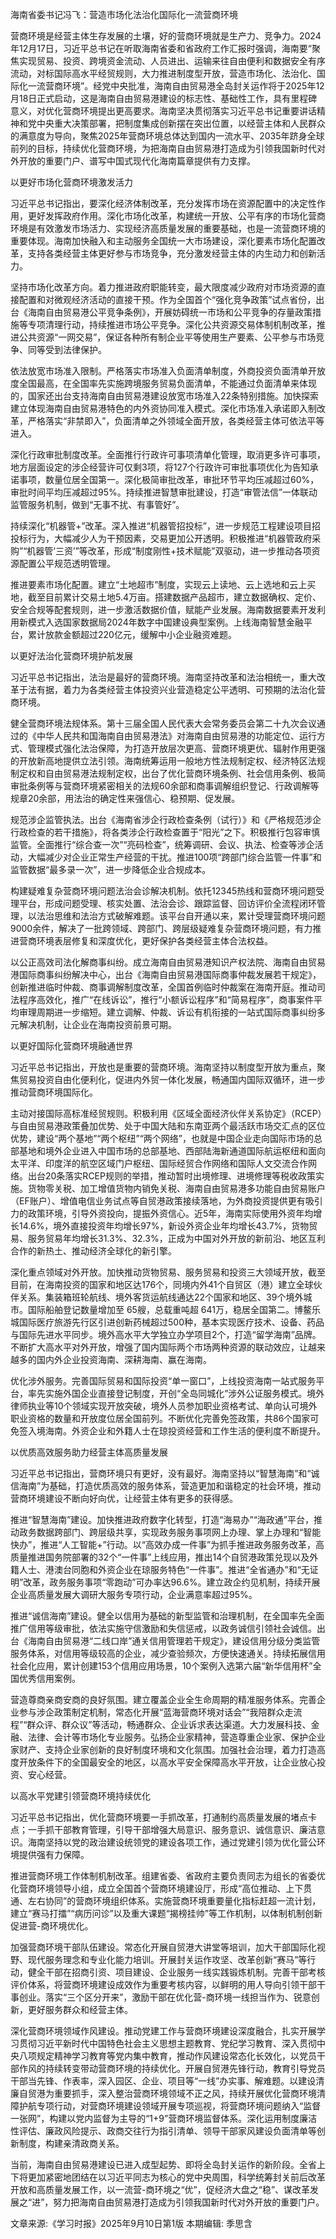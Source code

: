 海南省委书记冯飞：营造市场化法治化国际化一流营商环境

营商环境是经营主体生存发展的土壤，好的营商环境就是生产力、竞争力。2024年12月17日，习近平总书记在听取海南省委和省政府工作汇报时强调，海南要“聚焦实现贸易、投资、跨境资金流动、人员进出、运输来往自由便利和数据安全有序流动，对标国际高水平经贸规则，大力推进制度型开放，营造市场化、法治化、国际化一流营商环境”。经党中央批准，海南自由贸易港全岛封关运作将于2025年12月18日正式启动，这是海南自由贸易港建设的标志性、基础性工作，具有里程碑意义，对优化营商环境提出更高要求。海南坚决贯彻落实习近平总书记重要讲话精神和党中央重大决策部署，把制度集成创新摆在突出位置，以经营主体和人民群众的满意度为导向，聚焦2025年营商环境总体达到国内一流水平、2035年跻身全球前列的目标，持续优化营商环境，为把海南自由贸易港打造成为引领我国新时代对外开放的重要门户、谱写中国式现代化海南篇章提供有力支撑。

以更好市场化营商环境激发活力

习近平总书记指出，要深化经济体制改革，充分发挥市场在资源配置中的决定性作用，更好发挥政府作用。深化市场化改革，构建统一开放、公平有序的市场化营商环境是有效激发市场活力、实现经济高质量发展的重要基础，也是一流营商环境的重要体现。海南加快融入和主动服务全国统一大市场建设，深化要素市场化配置改革，支持各类经营主体更好参与市场竞争，充分激发经营主体的内生动力和创新活力。

坚持市场化改革方向。着力推进政府职能转变，最大限度减少政府对市场资源的直接配置和对微观经济活动的直接干预。作为全国首个“强化竞争政策”试点省份，出台《海南自由贸易港公平竞争条例》，开展妨碍统一市场和公平竞争的存量政策措施等专项清理行动，持续推进市场公平竞争。深化公共资源交易体制机制改革，推进公共资源“一网交易”，保证各种所有制企业平等使用生产要素、公平参与市场竞争、同等受到法律保护。

依法放宽市场准入限制。严格落实市场准入负面清单制度，外商投资负面清单开放度全国最高，在全国率先实施跨境服务贸易负面清单，不能通过负面清单来体现的，国家还出台支持海南自由贸易港建设放宽市场准入22条特别措施。加快探索建立体现海南自由贸易港特色的内外资协同准入模式。深化市场准入承诺即入制改革，严格落实“非禁即入”，负面清单之外领域全面开放，各类经营主体可依法平等进入。

深化行政审批制度改革。全面推行行政许可事项清单化管理，取消更多许可事项，地方层面设定的涉企经营许可仅剩3项，将127个行政许可审批事项优化为告知承诺事项，数量位居全国第一。深化极简审批改革，审批环节平均压减超过60%，审批时间平均压减超过95%。持续推进智慧审批建设，打造“审管法信”一体联动监管服务机制，做到“无事不扰、有事管好”。

持续深化“机器管+”改革。深入推进“机器管招投标”，进一步规范工程建设项目招投标行为，大幅减少人为干预因素，交易更加公开透明。积极推进“机器管政府采购”“机器管‘三资’”等改革，形成“制度刚性+技术赋能”双驱动，进一步推动各项资源配置公平规范透明管理。

推进要素市场化配置。建立“土地超市”制度，实现云上读地、云上选地和云上买地，截至目前累计交易土地5.4万亩。搭建数据产品超市，建立数据确权、定价、安全合规等配套规则，进一步激活数据价值，赋能产业发展。海南数据要素开发利用新模式入选国家数据局2024年数字中国建设典型案例。上线海南智慧金融平台，累计放款金额超过220亿元，缓解中小企业融资难题。

以更好法治化营商环境护航发展

习近平总书记指出，法治是最好的营商环境。海南坚持改革和法治相统一，重大改革于法有据，着力为各类经营主体投资兴业营造稳定公平透明、可预期的法治化营商环境。

健全营商环境法规体系。第十三届全国人民代表大会常务委员会第二十九次会议通过的《中华人民共和国海南自由贸易港法》对海南自由贸易港的功能定位、运行方式、管理模式强化法治保障，为打造开放层次更高、营商环境更优、辐射作用更强的开放新高地提供立法引领。海南统筹运用一般地方性法规制定权、经济特区法规制定权和自由贸易港法规制定权，出台了优化营商环境条例、社会信用条例、极简审批条例等与营商环境紧密相关的法规60余部和商事调解组织登记、行政调解等规章20余部，用法治的确定性来强信心、稳预期、促发展。

规范涉企监管执法。出台《海南省涉企行政检查条例（试行）》和《严格规范涉企行政检查的若干措施》，将各类涉企行政检查置于“阳光”之下。积极推行包容审慎监管。全面推行“综合查一次”“亮码检查”，统筹调研、会议、执法、检查等涉企活动，大幅减少对企业正常生产经营的干扰。推进100项“跨部门综合监管一件事”和监管数据“最多录一次”，进一步降低企业合规成本。

构建疑难复杂营商环境问题法治会诊解决机制。依托12345热线和营商环境问题受理平台，形成问题受理、核实处置、法治会诊、跟踪监督、回访评价全流程闭环管理，以法治思维和法治方式破解难题。该平台自开通以来，累计受理营商环境问题9000余件，解决了一批跨领域、跨部门、跨层级疑难复杂营商环境问题，有力推进营商环境表层修复和深度优化，更好保护各类经营主体合法权益。

以公正高效司法化解商事纠纷。成立海南自由贸易港知识产权法院、海南自由贸易港国际商事纠纷解决中心，出台《海南自由贸易港国际商事仲裁发展若干规定》，创新推进临时仲裁、商事调解制度改革，全国首例临时仲裁案在海南开庭。推动司法程序高效化，推广“在线诉讼”，推行“小额诉讼程序”和“简易程序”，商事案件平均审理周期进一步缩短。建立调解、仲裁、诉讼有机衔接的一站式国际商事纠纷多元解决机制，让企业在海南投资前景可期。

以更好国际化营商环境融通世界

习近平总书记指出，开放也是重要的营商环境。海南坚持以制度型开放为重点，聚焦贸易投资自由化便利化，促进内外贸一体化发展，畅通国内国际双循环，进一步推动营商环境国际化。

主动对接国际高标准经贸规则。积极利用《区域全面经济伙伴关系协定》（RCEP）与自由贸易港政策叠加优势、处于中国大陆和东南亚两个最活跃市场交汇点的区位优势，建设“两个基地”“两个枢纽”“两个网络”，也就是中国企业走向国际市场的总部基地和境外企业进入中国市场的总部基地、西部陆海新通道国际航运枢纽和面向太平洋、印度洋的航空区域门户枢纽、国际经贸合作网络和国际人文交流合作网络。出台20条落实RCEP规则的举措，推动暂时出境修理、进境修理等税收政策实施。货物零关税、加工增值货物内销免关税、海南自由贸易港多功能自由贸易账户（EF账户）、增值电信业务试点等自贸港政策接续落地，为外商投资提供更有吸引力的政策环境，引导外资投向，提振外资信心。近5年，海南实际使用外资年均增长14.6%，境外直接投资年均增长97%，新设外资企业年均增长43.7%，货物贸易、服务贸易年均增长31.3%、32.3%，正成为中国对外开放的新前沿、地区互利合作的新热土、推动经济全球化的新引擎。

深化重点领域对外开放。加快推动货物贸易、服务贸易和投资三大领域开放，截至目前，在海南投资的国家和地区达176个，同境内外41个自贸区（港）建立全球伙伴关系。集装箱班轮航线、境外客货运航线通达22个国家和地区、39个境外城市。国际船舶登记数量增加至 65艘，总载重吨超 641万，稳居全国第二。博鳌乐城国际医疗旅游先行区引进创新药械超过500种，基本实现医疗技术、设备、药品与国际先进水平同步。境外高水平大学独立办学项目2个，打造“留学海南”品牌。不断扩大高水平对外开放，增强了国内国际两个市场两种资源的联动效应，让越来越多的国内外企业投资海南、深耕海南、赢在海南。

优化涉外服务。完善国际贸易和国际投资“单一窗口”，上线投资海南一站式服务平台，率先实施外国企业直接登记制度，开创“全岛同城化”涉外公证服务模式。境外律师执业等10个领域实现开放突破，境外人员参加职业资格考试、单向认可境外职业资格的数量和开放度位居全国前列。不断优化完善免签政策，共86个国家可免签入境海南。外资企业和外籍人士在琼投资经营和工作生活的便利度不断提升。

以优质高效服务助力经营主体高质量发展

习近平总书记指出，营商环境只有更好，没有最好。海南坚持以“智慧海南”和“诚信海南”为基础，打造优质高效的服务体系，营造更加和谐稳定的社会环境，推动营商环境建设不断向好向优，让经营主体有更多的获得感。

推进“智慧海南”建设。加快推进政府数字化转型，打造“海易办”“海政通”平台，推动政务数据跨部门、跨层级共享，实现政务服务事项网上办理、掌上办理和“智能快办”，推进“人工智能+”行动。以“高效办成一件事”为抓手推进政务服务改革，高质量推进国务院部署的32个“一件事”上线应用，推出14个自贸港政策兑现以及外籍人士、港澳台同胞和外资企业在琼服务特色“一件事”。推进“全省通办”和“无证明”改革，政务服务事项“零跑动”可办率达96.6%。建立政企约见机制，持续开展企业高质量发展大调研大服务专项行动，企业满意率超过95%。

推进“诚信海南”建设。健全以信用为基础的新型监管和治理机制，在全国率先全面推广信用等级审批，依法实施守信激励和失信惩戒，以政务诚信引领社会诚信。出台《海南自由贸易港“二线口岸”通关信用管理若干规定》，建设信用分级分类监管服务体系，对信用等级较高的企业，减少查验频次，方便快速通关。持续拓展信用社会化应用，累计创建153个信用应用场景，10个案例入选第六届“新华信用杯”全国优秀信用案例。

营造尊商亲商安商的良好氛围。建立覆盖企业全生命周期的精准服务体系。完善企业参与涉企政策制定机制，常态化开展“蓝海营商环境对话会”“我陪群众走流程”“群众评、群众议”等活动，畅通群众、企业诉求表达渠道。大力发展科技、金融、法律、会计等市场化专业服务。弘扬企业家精神，营造尊重企业家、保护企业家财产、支持企业家创新的良好制度环境和文化氛围。加强社会治理，着力打造高度开放条件下的全国最安全的地区，以高水平安全保障高水平开放，让企业放心投资、安心经营。

以高水平党建引领营商环境持续优化

习近平总书记指出，优化营商环境要一手抓改革，打通制约高质量发展的堵点卡点；一手抓干部教育管理，引导干部增强大局意识、服务意识、诚信意识、廉洁意识。海南坚持以党的政治建设统领党的建设各项工作，通过党建引领为优化营公环境提供强有力保障。

推进营商环境工作体制机制改革。组建省委、省政府主要负责同志为组长的省委优化营商环境领导小组，成立全国首个营商环境建设厅，形成“高位推动、上下贯通、左右协同”的营商环境组织体系。实施营商环境重要量化指标赶超一流计划，建立“赛马打擂”“病历问诊”以及重大课题“揭榜挂帅”等工作机制，以体制机制创新促进营-商环境优化。

加强营商环境干部队伍建设。常态化开展自贸港大讲堂等培训，加大干部国际化视野、现代服务理念和专业化能力培训。开展封关运作攻坚、改革创新“赛马”等行动，健全干部在招商引资、项目建设、企业服务一线实践锻炼机制。完善干部考核评价体系，将营商环境建设成效作为重要考核内容，以鲜明的用人导向引领干部干事创业。落实“三个区分开来”，激励干部在优化营-商环境一线担当作为、锐意创新，更好服务群众和经营主体。

深化营商环境领域作风建设。推动党建工作与营商环境建设深度融合，扎实开展学习贯彻习近平新时代中国特色社会主义思想主题教育、党纪学习教育、深入贯彻中央八项规定精神学习教育等党内集中教育，推动作风建设常态化长效化，以党员干部作风的持续转变带动营商环境的持续优化。开展自贸港先锋行动，教育引导党员干部当先锋、作表率，深入园区、企业、项目等“一线”办实事、解难题。以建设清廉自贸港为重要抓手，深入整治营商环境领域不正之风，持续开展优化营商环境清障护航专项行动，对营商环境建设领域开展专项巡视，将营商环境问题纳入“监督一张网”，构建以党内监督为主导的“1+9”营商环境监督体系。深化运用制度廉洁性评估、廉政风险提示、政商交往行为指引清单、领导干部家风建设负面清单等创新制度，构建亲清政商关系。

当前，海南自由贸易港建设已进入成型起势、即将全岛封关运作的新阶段。全省上下将更加紧密地团结在以习近平同志为核心的党中央周围，科学统筹封关前后改革开放和高质量发展工作，以一流营-商环境之“优”，促经济大盘之“稳”、谋改革发展之“进”，努力把海南自由贸易港打造成为引领我国新时代对外开放的重要门户。


文章来源:《学习时报》2025年9月10日第1版
本期编辑: 季思含

